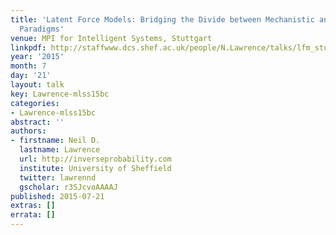 ```yaml
---
title: 'Latent Force Models: Bridging the Divide between Mechanistic and Data Modelling
  Paradigms'
venue: MPI for Intelligent Systems, Stuttgart
linkpdf: http://staffwww.dcs.shef.ac.uk/people/N.Lawrence/talks/lfm_stuttgart15.pdf
year: '2015'
month: 7
day: '21'
layout: talk
key: Lawrence-mlss15bc
categories:
- Lawrence-mlss15bc
abstract: ''
authors:
- firstname: Neil D.
  lastname: Lawrence
  url: http://inverseprobability.com
  institute: University of Sheffield
  twitter: lawrennd
  gscholar: r3SJcvoAAAAJ
published: 2015-07-21
extras: []
errata: []
---
```

